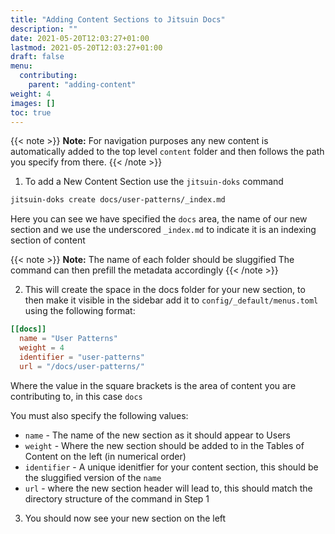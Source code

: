 ```yaml
---
title: "Adding Content Sections to Jitsuin Docs"
description: ""
date: 2021-05-20T12:03:27+01:00
lastmod: 2021-05-20T12:03:27+01:00
draft: false
menu:
  contributing:
    parent: "adding-content"
weight: 4
images: []
toc: true
---
```


{{< note >}}
**Note:** For navigation purposes any new content is automatically added to the top level `content` folder and then follows the path you specify from there.
{{< /note >}}

1. To add a New Content Section use the `jitsuin-doks` command

```bash
jitsuin-doks create docs/user-patterns/_index.md
```
Here you can see we have specified the `docs` area, the name of our new section and we use the underscored `_index.md` to indicate it is an indexing section of content

{{< note >}}
**Note:** The name of each folder should be sluggified 
   The command can then prefill the metadata accordingly
{{< /note >}}

2. This will create the space in the docs folder for your new section, to then make it visible in the sidebar add it to `config/_default/menus.toml` using the following format:

```toml
[[docs]]
  name = "User Patterns"
  weight = 4
  identifier = "user-patterns"
  url = "/docs/user-patterns/"
```

Where the value in the square brackets is the area of content you are contributing to, in this case `docs`

You must also specify the following values:

* `name` - The name of the new section as it should appear to Users
* `weight` - Where the new section should be added to in the Tables of Content on the left (in numerical order)
* `identifier` - A unique idenitfier for your content section, this should be the sluggified version of the `name`
* `url` - where the new section header will lead to, this should match the directory structure of the command in Step 1

3. You should now see your new section on the left